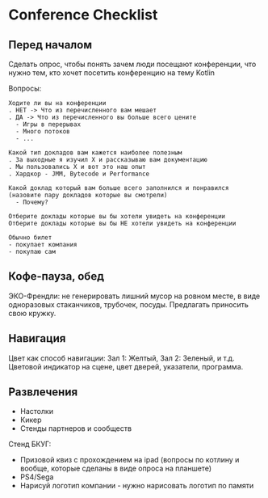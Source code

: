 # Conference Checklist

## Перед началом

Сделать опрос, чтобы понять зачем люди посещают конференции, что нужно тем, кто хочет посетить конференцию на тему Kotlin

Вопросы:

```
Ходите ли вы на конференции
. НЕТ -> Что из перечисленного вам мешает
. ДА -> Что из перечисленного вы больше всего цените
  - Игры в перерывах
  - Много потоков
  - ...

Какой тип докладов вам кажется наиболее полезным
. За выходные я изучил X и рассказываю вам документацию
. Мы пользовались X и вот это наш опыт
. Хардкор - JMM, Bytecode и Performance

Какой доклад который вам больше всего заполнился и понравился (назовите пару докладов которые вы смотрели)
  - Почему?

Отберите доклады которые вы бы хотели увидеть на конференции
Отберите доклады которые вы бы НЕ хотели увидеть на конференции

Обычно билет
- покупает компания
- покупаю сам
```

## Кофе-пауза, обед

ЭКО-Френдли: не генерировать лишний мусор на ровном месте, в виде одноразовых стаканчиков, трубочек, посуды. Предлагать приносить свою кружку.

## Навигация

Цвет как способ навигации: Зал 1: Желтый, Зал 2: Зеленый, и т.д. Цветовой индикатор на сцене, цвет дверей, указатели, программа.

## Развлечения

- Настолки
- Кикер
- Стенды партнеров и сообществ

Стенд БКУГ:
- Призовой квиз с прохождением на ipad (вопросы по котлину и вообще, которые сделаны в виде опроса на планшете)
- PS4/Sega
- Нарисуй логотип компании - нужно нарисовать логотип по памяти

